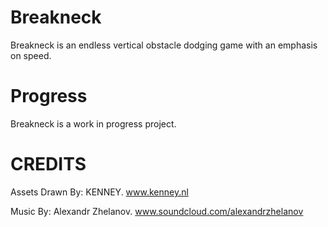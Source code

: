 # Breakneck
Breakneck is an endless vertical obstacle dodging game with an emphasis on speed.

# Progress
Breakneck is a work in progress project.

# CREDITS
Assets Drawn By: KENNEY.
www.kenney.nl

Music By: Alexandr Zhelanov.
www.soundcloud.com/alexandrzhelanov
